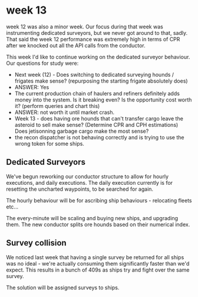 # week 13

week 12 was also a minor week. Our focus during that week was instrumenting dedicated surveyors, but we never got around to that, sadly.
That said the week 12 performance was extremely high in terms of CPR after we knocked out all the API calls from the conductor. 

This week I'd like to continue working on the dedicated surveyor behaviour. 
Our questions for study were:
* Next week (12) - Does switching to dedicated surveying hounds / frigates make sense? (repurposing the starting frigate absolutely does)
 * ANSWER: Yes
* The current production chain of haulers and refiners definitely adds money into the system. Is it breaking even? Is the opportunity cost worth it? (perform queries and chart this)
 * ANSWER: not worth it until market crash.
* Week 13 - does having ore hounds that can't transfer cargo leave the asteroid to sell make sense? (Determine CPR and CPH estimations) Does jetisonning garbage cargo make the most sense?
* the recon dispatcher is not behaving correctly and is trying to use the wrong token for some ships.


## Dedicated Surveyors

We've begun reworking our conductor structure to allow for hourly executions, and daily executions. The daily execution currently is for resetting the uncharted waypoints, to be searched for again.

The hourly behaviour will be for ascribing ship behaviours - relocating fleets etc...

The every-minute will be scaling and buying new ships, and upgrading them.
The new conductor splits ore hounds based on their numerical index.



## Survey collision

We noticed last week that having a single survey be returned for all ships was no ideal - we're actually consuming them significantly faster than we'd expect. This results in a bunch of 409s as ships try and fight over the same survey.

The solution will be assigned surveys to ships. 